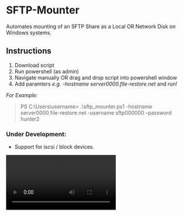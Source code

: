 # SFTP-Mounter
Automates mounting of an SFTP Share as a Local OR Network Disk on Windows systems.

## Instructions
1. Download script
2. Run powershell (as admin)
3. Navigate manually OR drag and drop script into powershell window
4. Add paramters _e.g. -hostname server0000.file-restore.net_ and run!

*For Example:*
> PS C:\Users\username> .\sftp_mounter.ps1 -hostname server0000.file-restore.net -username sftp000000 -password hunter2

### Under Development:
* Support for iscsi / block devices.



![Demo:](https://user-images.githubusercontent.com/30591465/125656570-9de46d40-a077-43e1-bee7-eb809f186f24.mov)
